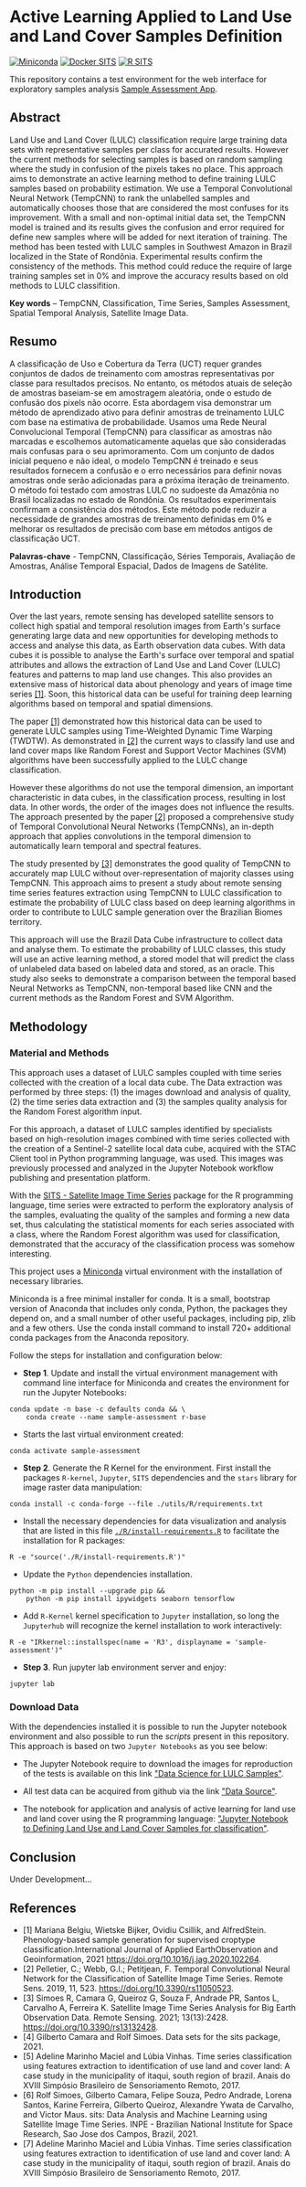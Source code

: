 # Active Learning Applied to Land Use and Land Cover Samples Definition

[![Miniconda](https://img.shields.io/badge/miniconda-3-green)](https://docs.conda.io/en/latest/miniconda.html)
[![Docker SITS](https://img.shields.io/badge/BDC_SITS_RStudio-0.15.0-green)](https://hub.docker.com/r/brazildatacube/sits-rstudio)
[![R SITS](https://img.shields.io/badge/BDC_R_SITS-0.15.0-green)](https://github.com/e-sensing/sits)

This repository contains a test environment for the web interface for exploratory samples analysis [Sample Assessment App](https://github.com/AbnerErnaniADSFatec/sample-assessment).

## Abstract

Land Use and Land Cover (LULC) classification require large training data sets with representative samples per class for accurated results. However the current methods for selecting samples is based on random sampling where the study in confusion of the pixels takes no place. This approach aims to demonstrate an active learning method to define training LULC samples based on probability estimation. We use a Temporal Convolutional Neural Network (TempCNN) to rank the unlabelled samples and automatically chooses those that are considered the most confuses for its improvement. With a small and non-optimal initial data set, the TempCNN model is trained and its results gives the confusion and error required for define new samples where will be added for next iteration of training. The method has been tested with LULC samples in Southwest Amazon in Brazil localized in the State of Rondônia. Experimental results confirm the consistency of the methods. This method could reduce the require of large training samples set in 0% and improve the accuracy results based on old methods to LULC classifition.

**Key words** – TempCNN, Classification, Time Series, Samples Assessment, Spatial Temporal Analysis, Satellite Image Data.

## Resumo

A classificação de Uso e Cobertura da Terra (UCT) requer grandes conjuntos de dados de treinamento com amostras representativas por classe para resultados precisos. No entanto, os métodos atuais de seleção de amostras baseiam-se em amostragem aleatória, onde o estudo de confusão dos pixels não ocorre. Esta abordagem visa demonstrar um método de aprendizado ativo para definir amostras de treinamento LULC com base na estimativa de probabilidade. Usamos uma Rede Neural Convolucional Temporal (TempCNN) para classificar as amostras não marcadas e escolhemos automaticamente aquelas que são consideradas mais confusas para o seu aprimoramento. Com um conjunto de dados inicial pequeno e não ideal, o modelo TempCNN é treinado e seus resultados fornecem a confusão e o erro necessários para definir novas amostras onde serão adicionadas para a próxima iteração de treinamento. O método foi testado com amostras LULC no sudoeste da Amazônia no Brasil localizadas no estado de Rondônia. Os resultados experimentais confirmam a consistência dos métodos. Este método pode reduzir a necessidade de grandes amostras de treinamento definidas em 0% e melhorar os resultados de precisão com base em métodos antigos de classificação UCT.

**Palavras-chave** - TempCNN, Classificação, Séries Temporais, Avaliação de Amostras, Análise Temporal Espacial, Dados de Imagens de Satélite.

## Introduction

Over the last years, remote sensing has developed satellite sensors to collect high spatial and temporal resolution images from Earth's surface generating large data and new opportunities for developing methods to access and analyse this data, as Earth observation data cubes. With data cubes it is possible to analyse the Earth's surface over temporal and spatial attributes and allows the extraction of Land Use and Land Cover (LULC) features and patterns to map land use changes. This also provides an extensive mass of historical data about phenology and years of image time series [[1]](./README.md#References). Soon, this historical data can be useful for training deep learning algorithms based on temporal and spatial dimensions.

The paper [[1]](./README.md#References) demonstrated how this historical data can be used to generate LULC samples using Time-Weighted Dynamic Time Warping (TWDTW). As demonstrated in [[2]](./README.md#References) the current ways to classify land use and land cover maps like Random Forest and Support Vector Machines (SVM) algorithms have been successfully applied to the LULC change classification.

However these algorithms do not use the temporal dimension, an important characteristic in data cubes, in the classification process, resulting in lost data. In other words, the order of the images does not influence the results. The approach presented by the paper [[2]](./README.md#References) proposed a comprehensive study of Temporal Convolutional Neural Networks (TempCNNs), an in-depth approach that applies convolutions in the temporal dimension to automatically learn temporal and spectral features.

The study presented by [[3]](./README.md#References) demonstrates the good quality of TempCNN to accurately map LULC without over-representation of majority classes using TempCNN. This approach aims to present a study about remote sensing time series features extraction using TempCNN to LULC classification to estimate the probability of LULC class based on deep learning algorithms in order to contribute to LULC sample generation over the Brazilian Biomes territory.

This approach will use the Brazil Data Cube infrastructure to collect data and analyse them. To estimate the probability of LULC classes, this study will use an active learning method, a stored model that will predict the class of unlabeled data based on labeled data and stored, as an oracle. This study also seeks to demonstrate a comparison between the temporal based Neural Networks as TempCNN, non-temporal based like CNN and the current methods as the Random Forest and SVM Algorithm.

## Methodology

### Material and Methods

This approach uses a dataset of LULC samples coupled with time series collected with the creation of a local data cube. The Data extraction was performed by three steps: (1) the images download and analysis of quality, (2) the time series data extraction and (3) the samples quality analysis for the Random Forest algorithm input.

For this approach, a dataset of LULC samples identified by specialists based on high-resolution images combined with time series collected with the creation of a Sentinel-2 satellite local data cube, acquired with the STAC Client tool in Python programming language, was used. This images was previously processed and analyzed in the Jupyter Notebook workflow publishing and presentation platform.

With the [SITS - Satellite Image Time Series](https://github.com/e-sensing/sits) package for the R programming language, time series were extracted to perform the exploratory analysis of the samples, evaluating the quality of the samples and forming a new data set, thus calculating the statistical moments for each series associated with a class, where the Random Forest algorithm was used for classification, demonstrated that the accuracy of the classification process was somehow interesting.

This project uses a [Miniconda](https://docs.conda.io/en/latest/miniconda.html) virtual environment with the installation of necessary libraries.

Miniconda is a free minimal installer for conda. It is a small, bootstrap version of Anaconda that includes only conda, Python, the packages they depend on, and a small number of other useful packages, including pip, zlib and a few others. Use the conda install command to install 720+ additional conda packages from the Anaconda repository.

Follow the steps for installation and configuration below:


 - **Step 1**. Update and install the virtual environment management with command line interface for Miniconda and creates the environment for run the Jupyter Notebooks:

~~~dos
conda update -n base -c defaults conda && \
    conda create --name sample-assessment r-base
~~~

 - Starts the last virtual environment created:

~~~dos
conda activate sample-assessment
~~~

 - **Step 2**. Generate the R Kernel for the environment. First install the packages `R-kernel`, `Jupyter`, `SITS` dependencies and the `stars` library for image raster data manipulation:

~~~dos
conda install -c conda-forge --file ./utils/R/requirements.txt
~~~

 - Install the necessary dependencies for data visualization and analysis that are listed in this file [`./R/install-requirements.R`](./R/install-requirements.R) to facilitate the installation for R packages:

~~~dos
R -e "source('./R/install-requirements.R')"
~~~

 - Update the `Python` dependencies installation.

~~~dos
python -m pip install --upgrade pip &&
    python -m pip install ipywidgets seaborn tensorflow
~~~

- Add `R-Kernel` kernel specification to `Jupyter` installation, so long the `Jupyterhub` will recognize the kernel installation to work interactively:

~~~dos
R -e "IRkernel::installspec(name = 'R3', displayname = 'sample-assessment')"
~~~

 - **Step 3**. Run jupyter lab environment server and enjoy:

~~~dos
jupyter lab
~~~

### Download Data

With the dependencies installed it is possible to run the Jupyter notebook environment and also possible to run the _scripts_ present in this repository. This approach is based on two `Jupyter Notebooks` as you see below:

- The Jupyter Notebook require to download the images for reproduction of the tests is available on this link ["Data Science for LULC Samples"](https://github.com/AbnerErnaniADSFatec/sample-assessment-data-science).

- All test data can be acquired from github via the link ["Data Source"](https://github.com/AbnerErnaniADSFatec/computational-statistics-data/tree/main/data-science).

 - The notebook for application and analysis of active learning for land use and land cover using the R programming language: ["Jupyter Notebook to Defining Land Use and Land Cover Samples for classification"](GeoDataScience.ipynb).

## Conclusion

Under Development...

## References

 - [1] Mariana  Belgiu,  Wietske  Bijker,  Ovidiu  Csillik,  and  AlfredStein. Phenology-based sample generation for supervised croptype  classification.International  Journal  of  Applied  EarthObservation and Geoinformation, 2021 https://doi.org/10.1016/j.jag.2020.102264.
 - [2] Pelletier, C.; Webb, G.I.; Petitjean, F. Temporal Convolutional Neural Network for the Classification of Satellite Image Time Series. Remote Sens. 2019, 11, 523. https://doi.org/10.3390/rs11050523.
 - [3] Simoes R, Camara G, Queiroz G, Souza F, Andrade PR, Santos L, Carvalho A, Ferreira K. Satellite Image Time Series Analysis for Big Earth Observation Data. Remote Sensing. 2021; 13(13):2428. https://doi.org/10.3390/rs13132428.
 - [4] Gilberto Camara and Rolf Simoes. Data sets for the sits package, 2021.
 - [5] Adeline Marinho Maciel and Lúbia Vinhas. Time series classification using features extraction to identification of use land and cover land: A case study in the municipality of itaqui, south region of brazil. Anais do XVIII Simpósio Brasileiro de Sensoriamento Remoto, 2017.
 - [6] Rolf Simoes, Gilberto Camara, Felipe Souza, Pedro Andrade, Lorena Santos, Karine Ferreira, Gilberto Queiroz, Alexandre Ywata de Carvalho, and Victor Maus. sits: Data Analysis and Machine Learning using Satellite Image Time Series. INPE - Brazilian National Institute for Space Research, Sao Jose dos Campos, Brazil, 2021.
 - [7] Adeline Marinho Maciel and Lúbia Vinhas. Time series classification using features extraction to identification of use land and cover land: A case study in the municipality of itaqui, south region of brazil. Anais do XVIII Simpósio Brasileiro de Sensoriamento Remoto, 2017.